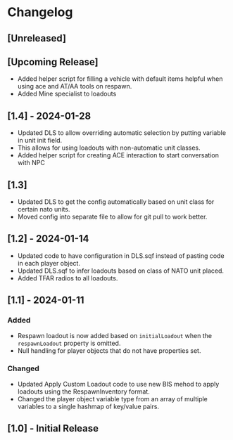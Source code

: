 # Changelog

## [Unreleased]

## [Upcoming Release]
- Added helper script for filling a vehicle with default items helpful when using ace and AT/AA tools on respawn.
- Added Mine specialist to loadouts

## [1.4] - 2024-01-28
- Updated DLS to allow overriding automatic selection by putting variable in unit init field.
- This allows for using loadouts with non-automatic unit classes.
- Added helper script for creating ACE interaction to start conversation with NPC

## [1.3]
- Updated DLS to get the config automatically based on unit class for certain nato units.
- Moved config into separate file to allow for git pull to work better.

## [1.2] - 2024-01-14
- Updated code to have configuration in DLS.sqf instead of pasting code in each player object.
- Updated DLS.sqf to infer loadouts based on class of NATO unit placed.
- Added TFAR radios to all loadouts.

## [1.1] - 2024-01-11

### Added 
- Respawn loadout is now added based on `initialLoadout` when the `respawnLoadout` property is omitted.
- Null handling for player objects that do not have properties set.

### Changed
- Updated Apply Custom Loadout code to use new BIS mehod to apply loadouts using the RespawnInventory format.
- Changed the player object variable type from an array of multiple variables to a single hashmap of key/value pairs.

## [1.0] - Initial Release